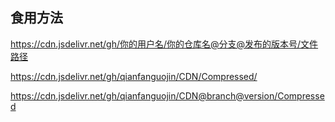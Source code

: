 ## 食用方法


https://cdn.jsdelivr.net/gh/你的用户名/你的仓库名@分支@发布的版本号/文件路径

https://cdn.jsdelivr.net/gh/qianfanguojin/CDN/Compressed/

https://cdn.jsdelivr.net/gh/qianfanguojin/CDN@branch@version/Compressed
